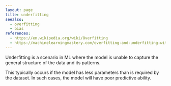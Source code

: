 ```yaml
---
layout: page
title: underfitting
seealso:
  - overfitting
  - bias
references:
  - https://en.wikipedia.org/wiki/Overfitting
  - https://machinelearningmastery.com/overfitting-and-underfitting-with-machine-learning-algorithms/
---
```

Underfitting is a scenario in ML where the model is unable to capture the
general structure of the data and its patterns.

This typically occurs if the model has less parameters than is required by the
dataset. In such cases, the model will have poor predictive ability.
